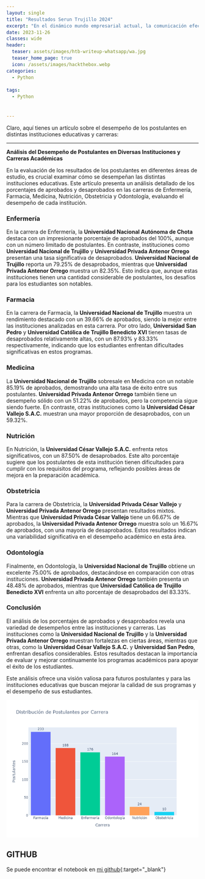 ```yaml
---
layout: single
title: "Resultados Serun Trujillo 2024"
excerpt: "En el dinámico mundo empresarial actual, la comunicación efectiva con los clientes se erige como un pilar fundamental para el éxito de cualquier empresa. La capacidad de establecer conexiones sólidas y significativas con la audiencia puede marcar la diferencia entre el crecimiento sostenible y la estancación. En este contexto, los mensajes personalizados emergen como una herramienta invaluable para nutrir relaciones duraderas y fomentar la lealtad del cliente."
date: 2023-11-26
classes: wide
header:
  teaser: assets/images/htb-writeup-whatsapp/wa.jpg
  teaser_home_page: true
  icon: /assets/images/hackthebox.webp
categories:
  - Python
  
tags:  
  - Python


---
```


Claro, aquí tienes un artículo sobre el desempeño de los postulantes en distintas instituciones educativas y carreras:

---

**Análisis del Desempeño de Postulantes en Diversas Instituciones y Carreras Académicas**

En la evaluación de los resultados de los postulantes en diferentes áreas de estudio, es crucial examinar cómo se desempeñan las distintas instituciones educativas. Este artículo presenta un análisis detallado de los porcentajes de aprobados y desaprobados en las carreras de Enfermería, Farmacia, Medicina, Nutrición, Obstetricia y Odontología, evaluando el desempeño de cada institución.

### **Enfermería**

En la carrera de Enfermería, la **Universidad Nacional Autónoma de Chota** destaca con un impresionante porcentaje de aprobados del 100%, aunque con un número limitado de postulantes. En contraste, instituciones como **Universidad Nacional de Trujillo** y **Universidad Privada Antenor Orrego** presentan una tasa significativa de desaprobados. **Universidad Nacional de Trujillo** reporta un 79.25% de desaprobados, mientras que **Universidad Privada Antenor Orrego** muestra un 82.35%. Esto indica que, aunque estas instituciones tienen una cantidad considerable de postulantes, los desafíos para los estudiantes son notables.

### **Farmacia**

En la carrera de Farmacia, la **Universidad Nacional de Trujillo** muestra un rendimiento destacado con un 39.66% de aprobados, siendo la mejor entre las instituciones analizadas en esta carrera. Por otro lado, **Universidad San Pedro** y **Universidad Católica de Trujillo Benedicto XVI** tienen tasas de desaprobados relativamente altas, con un 87.93% y 83.33% respectivamente, indicando que los estudiantes enfrentan dificultades significativas en estos programas.

### **Medicina**

La **Universidad Nacional de Trujillo** sobresale en Medicina con un notable 85.19% de aprobados, demostrando una alta tasa de éxito entre sus postulantes. **Universidad Privada Antenor Orrego** también tiene un desempeño sólido con un 51.22% de aprobados, pero la competencia sigue siendo fuerte. En contraste, otras instituciones como la **Universidad César Vallejo S.A.C.** muestran una mayor proporción de desaprobados, con un 59.32%.

### **Nutrición**

En Nutrición, la **Universidad César Vallejo S.A.C.** enfrenta retos significativos, con un 87.50% de desaprobados. Este alto porcentaje sugiere que los postulantes de esta institución tienen dificultades para cumplir con los requisitos del programa, reflejando posibles áreas de mejora en la preparación académica.

### **Obstetricia**

Para la carrera de Obstetricia, la **Universidad Privada César Vallejo** y **Universidad Privada Antenor Orrego** presentan resultados mixtos. Mientras que **Universidad Privada César Vallejo** tiene un 66.67% de aprobados, la **Universidad Privada Antenor Orrego** muestra solo un 16.67% de aprobados, con una mayoría de desaprobados. Estos resultados indican una variabilidad significativa en el desempeño académico en esta área.

### **Odontología**

Finalmente, en Odontología, la **Universidad Nacional de Trujillo** obtiene un excelente 75.00% de aprobados, destacándose en comparación con otras instituciones. **Universidad Privada Antenor Orrego** también presenta un 48.48% de aprobados, mientras que **Universidad Católica de Trujillo Benedicto XVI** enfrenta un alto porcentaje de desaprobados del 83.33%.

### **Conclusión**

El análisis de los porcentajes de aprobados y desaprobados revela una variedad de desempeños entre las instituciones y carreras. Las instituciones como la **Universidad Nacional de Trujillo** y la **Universidad Privada Antenor Orrego** muestran fortalezas en ciertas áreas, mientras que otras, como la **Universidad César Vallejo S.A.C.** y **Universidad San Pedro**, enfrentan desafíos considerables. Estos resultados destacan la importancia de evaluar y mejorar continuamente los programas académicos para apoyar el éxito de los estudiantes.

Este análisis ofrece una visión valiosa para futuros postulantes y para las instituciones educativas que buscan mejorar la calidad de sus programas y el desempeño de sus estudiantes.

![](/assets/images/htb-writeup-sunedu/barras.png)



## __GITHUB__
Se puede encontrar el notebook en [mi github](https://github.com/davidsosaolea/mesajes_ws){:target="_blank"}
